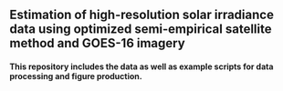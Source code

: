 ## Estimation of high-resolution solar irradiance data using optimized semi-empirical satellite method and GOES-16 imagery

#### This repository includes the data as well as example scripts for data processing and figure production.
